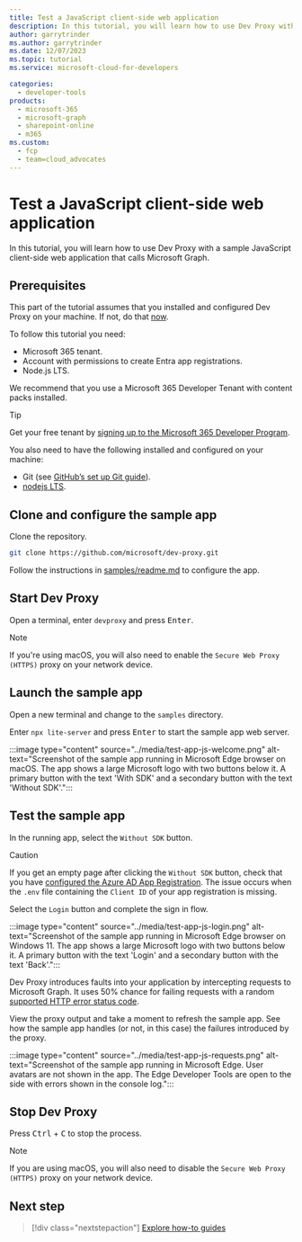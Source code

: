 ```yaml
---
title: Test a JavaScript client-side web application
description: In this tutorial, you will learn how to use Dev Proxy with a sample JavaScript client-side web application that calls Microsoft Graph.
author: garrytrinder
ms.author: garrytrinder
ms.date: 12/07/2023
ms.topic: tutorial
ms.service: microsoft-cloud-for-developers

categories:
  - developer-tools
products:
  - microsoft-365
  - microsoft-graph
  - sharepoint-online
  - m365
ms.custom:
  - fcp
  - team=cloud_advocates
---
```


# Test a JavaScript client-side web application

In this tutorial, you will learn how to use Dev Proxy with a sample JavaScript client-side web application that calls Microsoft Graph.

## Prerequisites

This part of the tutorial assumes that you installed and configured Dev Proxy on your machine. If not, do that [now](./get-started.md).

To follow this tutorial you need:

- Microsoft 365 tenant.
- Account with permissions to create Entra app registrations.
- Node.js LTS.

We recommend that you use a Microsoft 365 Developer Tenant with content packs installed.

> [!TIP]
> Get your free tenant by [signing up to the Microsoft 365 Developer Program](https://aka.ms/m365/).

You also need to have the following installed and configured on your machine:

- Git (see [GitHub’s set up Git guide](https://help.github.com/en/github/getting-started-with-github/set-up-git)).
- [nodejs LTS](https://nodejs.org).

## Clone and configure the sample app

Clone the repository.

```sh
git clone https://github.com/microsoft/dev-proxy.git
```

Follow the instructions in [samples/readme.md](https://github.com/microsoft/dev-proxy/blob/main/samples/readme.md) to configure the app.

## Start Dev Proxy

Open a terminal, enter `devproxy` and press <kbd>Enter</kbd>.

> [!NOTE]
> If you're using macOS, you will also need to enable the `Secure Web Proxy (HTTPS)` proxy on your network device.

## Launch the sample app

Open a new terminal and change to the `samples` directory.

Enter `npx lite-server` and press <kbd>Enter</kbd> to start the sample app web server.

:::image type="content" source="../media/test-app-js-welcome.png" alt-text="Screenshot of the sample app running in Microsoft Edge browser on macOS. The app shows a large Microsoft logo with two buttons below it. A primary button with the text 'With SDK' and a secondary button with the text 'Without SDK'.":::

## Test the sample app

In the running app, select the `Without SDK` button.

> [!CAUTION]
> If you get an empty page after clicking the `Without SDK` button, check that you have [configured the Azure AD App Registration](https://github.com/microsoft/dev-proxy/tree/main/samples#configure-azure-ad-app-registration). The issue occurs when the `.env` file containing the `Client ID` of your app registration is missing.

Select the `Login` button and complete the sign in flow.

:::image type="content" source="../media/test-app-js-login.png" alt-text="Screenshot of the sample app running in Microsoft Edge browser on Windows 11. The app shows a large Microsoft logo with two buttons below it. A primary button with the text 'Login' and a secondary button with the text 'Back'.":::

Dev Proxy introduces faults into your application by intercepting requests to Microsoft Graph. It uses 50% chance for failing requests with a random [supported HTTP error status code](../technical-reference/Supported-HTTP-error-status-codes.md).

View the proxy output and take a moment to refresh the sample app. See how the sample app handles (or not, in this case) the failures introduced by the proxy.

:::image type="content" source="../media/test-app-js-requests.png" alt-text="Screenshot of the sample app running in Microsoft Edge. User avatars are not shown in the app. The Edge Developer Tools are open to the side with errors shown in the console log.":::

## Stop Dev Proxy

Press <kbd>Ctrl</kbd> + <kbd>C</kbd> to stop the process.

> [!NOTE]
> If you are using macOS, you will also need to disable the `Secure Web Proxy (HTTPS)` proxy on your network device.

## Next step

> [!div class="nextstepaction"]
> [Explore how-to guides](../how-to/overview.md)

